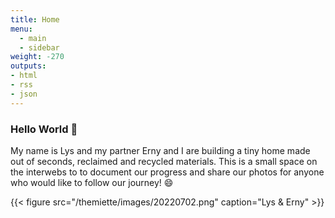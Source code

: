 ```yaml
---
title: Home
menu:
  - main
  - sidebar
weight: -270
outputs:
- html
- rss
- json
---
```


### Hello World :wave:

My name is Lys and my partner Erny and I are building a tiny home made out of seconds, reclaimed and recycled materials. This is a small space on the interwebs to to document our progress and share our photos for anyone who would like to follow our journey! 
😄

{{< figure src="/themiette/images/20220702.png" caption="Lys & Erny" >}}

